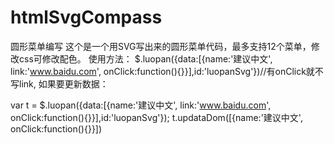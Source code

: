 # htmlSvgCompass

圆形菜单编写
这个是一个用SVG写出来的圆形菜单代码，最多支持12个菜单，修改css可修改配色。
使用方法：
$.luopan({data:[{name:'建议中文', link:'www.baidu.com', onClick:function(){}}],id:'luopanSvg'})//有onClick就不写link,
如果要更新数据：

var t = $.luopan({data:[{name:'建议中文', link:'www.baidu.com', onClick:function(){}}],id:'luopanSvg'});
t.updataDom([{name:'建议中文', onClick:function(){}}])
